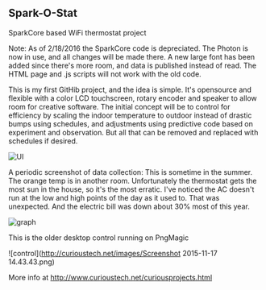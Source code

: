 ## Spark-O-Stat
SparkCore based WiFi thermostat project

Note: As of 2/18/2016 the SparkCore code is depreciated.  The Photon is now in use, and all changes will be made there.  A new large font has been added since there's more room, and data is published instead of read.  The HTML page and .js scripts will not work with the old code.

This is my first GitHib project, and the idea is simple.  It's opensource and flexible with a color LCD touchscreen, rotary encoder and speaker to allow room for creative software.  The initial concept will be to control for efficiency by scaling the indoor temperature to outdoor instead of drastic bumps using schedules, and adjustments using predictive code based on experiment and observation.  But all that can be removed and replaced with schedules if desired.

![UI](http://www.curioustech.net/images/sparkostat3.png)

A periodic screenshot of data collection: This is sometime in the summer.  The orange temp is in another room.  Unfortunately the thermostat gets the most sun in the house, so it's the most erratic.   I've noticed the AC doesn't run at the low and high points of the day as it used to.  That was unexpected.  And the electric bill was down about 30% most of this year.  

![graph](http://curioustech.net/images/Screenshot%202015-08-23%2006.58.13.png)

This is the older desktop control running on PngMagic  

![control](http://curioustech.net/images/Screenshot 2015-11-17 14.43.43.png)

More info at http://www.curioustech.net/curiousprojects.html
